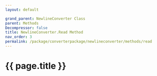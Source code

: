 ```yaml
---
layout: default

grand_parent: NewlineConverter Class
parent: Methods
Decompressor: false
title: NewlineConverter.Read Method
nav_order: 3
permalink: /package/converterpackage/newlineconverter/methods/read
---
```

# {{ page.title }}